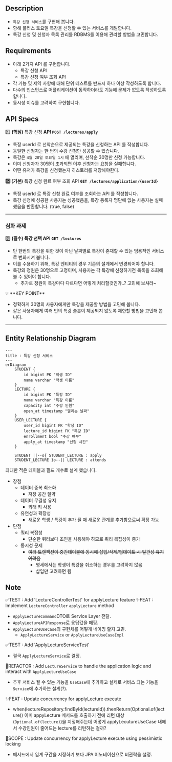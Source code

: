 ## Description

- `특강 신청 서비스`를 구현해 봅니다.
- 항해 플러스 토요일 특강을 신청할 수 있는 서비스를 개발합니다.
- 특강 신청 및 신청자 목록 관리를 RDBMS를 이용해 관리할 방법을 고민합니다.

## Requirements

- 아래 2가지 API 를 구현합니다.
    - 특강 신청 API
    - 특강 신청 여부 조회 API
- 각 기능 및 제약 사항에 대해 단위 테스트를 반드시 하나 이상 작성하도록 합니다.
- 다수의 인스턴스로 어플리케이션이 동작하더라도 기능에 문제가 없도록 작성하도록 합니다.
- 동시성 이슈를 고려하여 구현합니다.

## API Specs

1️⃣ **(핵심)** 특강 신청 **API `POST /lectures/apply`**

- 특정 userId 로 선착순으로 제공되는 특강을 신청하는 API 를 작성합니다.
- 동일한 신청자는 한 번의 수강 신청만 성공할 수 있습니다.
- 특강은 `4월 20일 토요일 1시` 에 열리며, 선착순 30명만 신청 가능합니다.
- 이미 신청자가 30명이 초과되면 이후 신청자는 요청을 실패합니다.
- 어떤 유저가 특강을 신청했는지 히스토리를 저장해야한다.

**2️⃣ (기본)** 특강 신청 완료 여부 조회 API **`GET /lectures/application/{userId}`**

- 특정 userId 로 특강 신청 완료 여부를 조회하는 API 를 작성합니다.
- 특강 신청에 성공한 사용자는 성공했음을, 특강 등록자 명단에 없는 사용자는 실패했음을 반환합니다. (true, false)

---

### 심화 과제

3️⃣ **(필수) 특강 선택 API `GET /lectures`**

- 단 한번의 특강을 위한 것이 아닌 날짜별로 특강이 존재할 수 있는 범용적인 서비스로 변화시켜 봅니다.
- 이를 수용하기 위해, 특강 엔티티의 경우 기존의 설계에서 변경되어야 합니다.
- 특강의 정원은 30명으로 고정이며, 사용자는 각 특강에 신청하기전 목록을 조회해볼 수 있어야 합니다.
    - 추가로 정원이 특강마다 다르다면 어떻게 처리할것인가..? 고민해 보셔라~

<aside>
💡 **KEY POINT**

</aside>

- 정확하게 30명의 사용자에게만 특강을 제공할 방법을 고민해 봅니다.
- 같은 사용자에게 여러 번의 특강 슬롯이 제공되지 않도록 제한할 방법을 고민해 봅니다.

---

## Entity Relationship Diagram
```mermaid
---
title : 특강 신청 서비스
---
erDiagram
    STUDENT {
        id bigint PK "학생 ID"
        name varchar "학생 이름"
    }
    LECTURE {
        id bigint PK "특강 ID"
        name varchar "특강 이름"
        capacity int "수강 인원"
        open_at timestamp "열리는 날짜"
    }
    USER_LECTURE {
        user_id bigint FK "학생 ID"
        lecture_id bigint FK "특강 ID"
        enrollment bool "수강 여부"
        apply_at timestamp "신청 시간"
    }
    
    STUDENT ||--o{ STUDENT_LECTURE : apply
    STUDENT_LECTURE }o--|| LECTURE : attends
```
최대한 적은 테이블과 필드 개수로 설계 했습니다.
- 장점
  - 데이터 중복 최소화
    - 저장 공간 절약
  - 데이터 무결성 유지
    - 외래 키 사용
  - 유연성과 확장성
    - 새로운 학생 / 특강이 추가 될 때 새로운 관계를 추가함으로써 확장 가능
- 단점
  - 쿼리 복잡성
    -  단순한 쿼리보다 조인을 사용해야 하므로 쿼리 복잡성이 증가
  - 동시성 문제
    - ~~여러 트랜잭션이 중간테이블에 동시에 삽입/삭제/업데이트 시 일관성 유지 어려움~~
      - 명세에서는 학생이 특강을 취소하는 경우를 고려하지 않음
      - 삽입만 고려하면 됨
## Note
✅TEST : Add 'LectureControllerTest' for applyLecture feature
✨FEAT : Implement `LectureController` `applyLecture` method
- `ApplyLectureCommand`DTO로 Service Layer 전달.
- `ApplyLectureAPIResponse`로 응답값을 매핑.
- `ApplyLectureUseCase`의 구현체를 어떻게 네이밍 할지 고민.
  - `ApplyLectureService` or `ApplyLectureUseCaseImpl`

✅TEST : Add 'ApplyLectureServiceTest'
- 결국 `ApplyLectureService`로 결정.

🎨REFACTOR : Add `LectureService` to handle the application logic and interact with `ApplyLectureUseCase`
- 추후 서비스 될 수 있는 기능을 `UseCase`에 추가하고 실제로 서비스 되는 기능을 `Service`에 추가하는 설계(?).

✨FEAT : Update concurrency for applyLecture execute
-  when(lectureRepository.findById(lectureId)).thenReturn(Optional.of(lecture))
  이미 appyLecture 메서드를 호출하기 전에 리턴 대상(`Optional.of(lecture)`)을 지정해주는데
  어떻게 applyLecutureUseCase 내에서 수강인원이 줄어드는 lecture를 리턴하는 걸까?

🔬SCOPE : Update concurrency for applyLecture execute using pessimistic locking
- 메서드에서 임계 구간을 지정하기 보다 JPA 어노테이션으로 비관락을 설정.